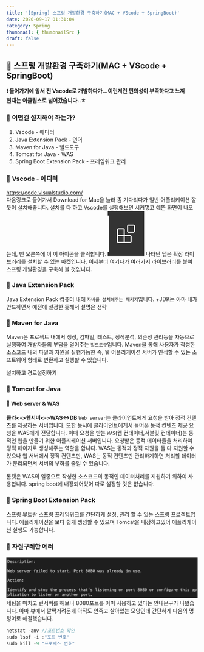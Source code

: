 ```yaml
---
title: '[Spring] 스프링 개발환경 구축하기(MAC + VScode + SpringBoot)'
date: 2020-09-17 01:31:04
category: Spring
thumbnail: { thumbnailSrc }
draft: false
---
```

## 🌟 스프링 개발환경 구축하기(MAC + VScode + SpringBoot)
**❗ 들어가기에 앞서 전 Vscode로 개발하다가...이런저런 편의성이 부족하다고 느껴 <br> 현재는 이클립스로 넘어갔습니다..ㅎ**

### 🎯 어떤걸 설치해야 하는가?
1. Vscode - 에디터
2. Java Extension Pack - 언어
3. Maven for Java - 빌드도구 
4. Tomcat for Java - WAS
5. Spring Boot Extension Pack - 프레임워크 관리

### 🎯 Vscode - 에디터
https://code.visualstudio.com/<br>
다음링크로 들어가서 Download for Mac을 눌러
좀 기다리다가 일반 어플리케이션 깔듯이 설치해줍니다.
설치를 다 하고 Vscode를 실행해보면 시커멓고 예쁜 화면이 나오는데, 맨 오른쪽에 이 이 아이콘을 클릭합니다.
![img](../../assets/images/0917til-1.png)
나타난 탭은 확장 라이브러리를 설치할 수 있는 마켓입니다. 
이제부터 여기다가 여러가지 라이브러리를 붙여 스프링 개발환경을 구축해 볼 것입니다.

### 🎯 Java Extension Pack
Java Extension Pack 컴퓨터 내에 `자바를 설치해주는 패키지`입니다.
+JDK는 아마 내가 안드하면서 예전에 설정한 듯해서 설명은 생략

### 🎯 Maven for Java
Maven은 프로젝트 내에서 생성, 컴파일, 테스트, 정적분석, 의존성 관리등을
자동으로 실행하여 개발자들의 부담을 덜어주는 `빌드도구`입니다. 
Maven을 통해 사용자가 작성한 소스코드 내의 파일과 자원을 실행가능한 
즉, 웹 어플리케이션 서버가 인식할 수 있는 소프트웨어 형태로 변환하고 실행할 수 있습니다.

설치하고 경로설정하기
### 🎯 Tomcat for Java 
#### 🎯 Web server & WAS
**클라<->웹서버<->WAS<->DB**
`Web server`는 클라이언트에게 요청을 받아 정적 컨텐츠를 제공하는 서버입니다. 
또한 동시에 클라이언트에게서 들어온 동적 컨텐츠 제공 요청을 WAS에게 전달합니다.
이때 요청을 받는 `WAS`(웹 컨테이너,서블릿 컨테이너)는 동적인 웹을 만들기 위한 어플리케이션 서버입니다.
요청받은 동적 데이터들을 처리하여 정적 페이지로 생성해주는 역할을 합니다. 
WAS는 동적과 정적 자원을 둘 다 지원할 수 있으나 
웹 서버에서 정적 컨텐츠만, WAS는 동적 컨텐츠만 관리하게하면 
처리할 데이터가 분리되면서 서버의 부하를 줄일 수 있습니다.

톰캣은 WAS의 일종으로 작성한 소스코드의 동적인 데이터처리를 지원하기 위하여 
사용합니다. spring boot에 내장되어있어 따로 설정할 것은 없습니다.

### 🎯 Spring Boot Extension Pack
스프링 부트란 스프링 프레임워크를 간단하게 설정, 관리 할 수 있는 스프링 프로젝트입니다.
애플리케이션을 보다 쉽게 생성할 수 있으며 
Tomcat을 내장하고있어 애플리케이션 실행도 가능합니다. 


### 🎯 자질구레한 에러
![](../../assets/images/0917til-2.png)
세팅을 마치고 런서버를 해보니 8080포트를 이미 사용하고 있다는 안내문구가 나왔습니다. 아마 뷰에서 깔짝거려둔게 아직도 안죽고 살아있는 모양인데
간단하게 다음의 명령어로 해결했습니다. 
```java
netstat -anv //포트번호 확인
sudo lsof -i :"포트 번호"
sudo kill -9 "프로세스 번호"  
```


